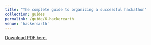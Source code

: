 ```yaml
---
title: "The complete guide to organizing a successful hackathon"
collection: guides
permalink: /guide/6-hackerearth
venue: 'hackerearth'
---
```

[Download PDF here.](http://eipapa.github.io/hack-research-mmistakes/files/hackerearth.pdf)
